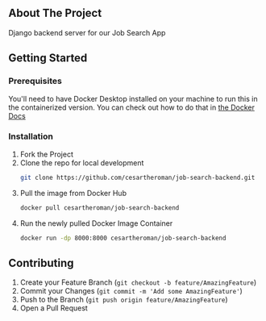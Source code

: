 ## About The Project

Django backend server for our Job Search App

## Getting Started

### Prerequisites

You'll need to have Docker Desktop installed on your machine to run this in the containerized version. You can check out how to do that in [the Docker Docs](https://docs.docker.com/get-docker/)

### Installation

1. Fork the Project
2. Clone the repo for local development
   ```sh
   git clone https://github.com/cesartheroman/job-search-backend.git
   ```
3. Pull the image from Docker Hub
   ```sh
   docker pull cesartheroman/job-search-backend
   ```
4. Run the newly pulled Docker Image Container
   ```sh
   docker run -dp 8000:8000 cesartheroman/job-search-backend
   ```
   
## Contributing

1. Create your Feature Branch (`git checkout -b feature/AmazingFeature`)
2. Commit your Changes (`git commit -m 'Add some AmazingFeature'`)
3. Push to the Branch (`git push origin feature/AmazingFeature`)
4. Open a Pull Request
